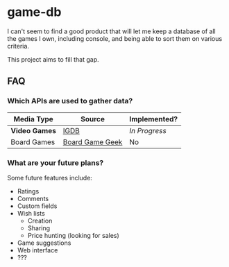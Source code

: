 # game-db

I can't seem to find a good product that will let me keep a database of all the games I own, including console, and being able to sort them on various criteria.

This project aims to fill that gap.

## FAQ

### Which APIs are used to gather data?

Media Type | Source | Implemented?
----|----|----
**Video Games** | [IGDB](https://api-docs.igdb.com) | *In Progress*
Board Games | [Board Game Geek](https://boardgamegeek.com/wiki/page/BGG_XML_API2) | No

### What are your future plans?

Some future features include:

- Ratings
- Comments
- Custom fields
- Wish lists
  - Creation
  - Sharing
  - Price hunting (looking for sales)
- Game suggestions
- Web interface
- ???

